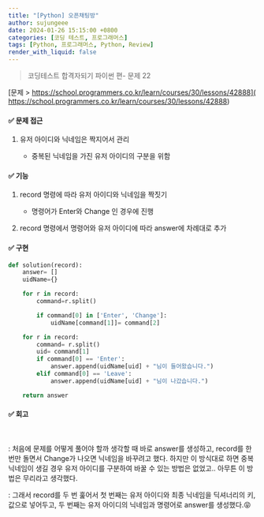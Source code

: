 ```yaml
---
title: "[Python] 오픈채팅방"
author: sujungeee
date: 2024-01-26 15:15:00 +0800
categories: [코딩 테스트, 프로그래머스]
tags: [Python, 프로그래머스, Python, Review]
render_with_liquid: false
---
```




> 코딩테스트 합격자되기 파이썬 편- 문제 22

[문제 >   https://school.programmers.co.kr/learn/courses/30/lessons/42888]( https://school.programmers.co.kr/learn/courses/30/lessons/42888)



#### ✅ 문제 접근

1. 유저 아이디와 닉네임은 짝지어서 관리

   - 중복된 닉네임을 가진 유저 아이디의 구분을 위함




#### ✅ 기능

1. record 명령에 따라 유저 아이디와 닉네임을 짝짓기
   - 명령어가 Enter와 Change 인 경우에 진행



2. record 명령에서 명령어와 유저 아이디에 따라 answer에 차례대로 추가



#### ✅ 구현

```python
def solution(record):
    answer= []
    uidName={}

    for r in record:
        command=r.split()

        if command[0] in ['Enter', 'Change']:
            uidName[command[1]]= command[2]

    for r in record:
        command= r.split()
        uid= command[1]
        if command[0] == 'Enter':
            answer.append(uidName[uid] + "님이 들어왔습니다.")
        elif command[0] == 'Leave':
            answer.append(uidName[uid] + "님이 나갔습니다.")

    return answer
```



#### ✅ 회고

​	

: 처음에 문제를 어떻게 풀어야 할까 생각할 때 바로 answer를 생성하고, record를 한 번만 돌면서 Change가 나오면 닉네임을 바꾸려고 했다. 하지만 이 방식대로 하면 중복 닉네임이 생길 경우 유저 아이디를 구분하여 바꿀 수 있는 방법은 없었고.. 아무튼 이 방법은 무리라고 생각했다. 

: 그래서 record를 두 번 훑어서 첫 번째는 유저 아이디와 최종 닉네임을 딕셔너리의 키, 값으로 넣어두고, 두 번째는 유저 아이디의 닉네임과 명령어로 answer를 생성했다.😝 
